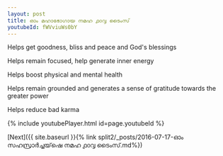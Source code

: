 ```yaml
---
layout: post
title: ഓം മഹാഭോഗായ നമഹ ൧൦൮ ടൈംസ്
youtubeId: fWVviuWs0bY
---
```

 
 
Helps get goodness, bliss and peace and God's blessings
 
Helps remain focused, help generate inner energy 
 
Helps boost physical and mental health 
 
Helps remain grounded and generates a sense of gratitude towards the greater power 
 
Helps reduce bad karma
 
 
 
 


{% include youtubePlayer.html id=page.youtubeId %}
 
[Next]({{ site.baseurl }}{% link  split2/_posts/2016-07-17-ഓം സഹസ്രാർച്ചയ്‌ഷെ നമഹ ൧൦൮ ടൈംസ്.md%})
 
